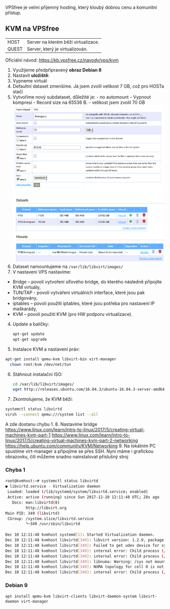 VPSfree je velmi příjemný hosting, který kloubý dobrou cenu a komunitní přístup.

## KVM na VPSfree

|||
|-------|-|
| HOST  | Server na kterém běží virtualizace. |
| QUEST | Server, který je virtualizován.     |


Oficiální návod: https://kb.vpsfree.cz/navody/vps/kvm

1. Využijeme předpřipravený **obraz Debian 8**
2. Nastavit **uložiště**:
  1. Vypneme virtuál
  2. Defaultní dataset zmenšíme. Já jsem zvolil velikost 7 GB, což pro HOSTa stačí
  3. Vytvoříme nový subdataset, důležité je:
    - no automount
    - Vypnout kompresi
    - Record size na 65536 B.
    - velikost jsem zvolil 70 GB
    ![Nastavení subdatasetu](1-subdataset.png)
    ![Nastavení mountu](2-mount.png)
  4. Dataset namountujeme na `/var/lib/libvirt/images/`
3. V nastavení VPS nastavíme:
  - Bridge – povolí vytvoření síťového bridge, do kterého následně připojíte KVM virtuály,
  - TUN/TAP - povolí vytváření virtuálních interface, které jsou pak bridgovány,
  - iptables – povolí použití iptables, které jsou potřeba pro nastavení IP maškarády,
  - KVM – povolí použití KVM (pro HW podporu virtualizace).
4. Update a balíčky:
	```bash
	apt-get update
	apt-get upgrade
	```
5. Instalace KVM a nastavení práv:
  ```bash
  apt-get install qemu-kvm libvirt-bin virt-manager
	chown root:kvm /dev/net/tun
  ```
6. Stáhnout instalační ISO:
	```bash
	cd /var/lib/libvirt/images/
	wget http://releases.ubuntu.com/16.04.3/ubuntu-16.04.3-server-amd64.iso
	```
7. Zkontrolujeme, že KVM běží:
  ```bash
  systemctl status libvirtd
  virsh --connect qemu:///system list --all
  ```
  A zde dostanu chybu 1.
8. Nastavíme bridge
	https://www.linux.com/learn/intro-to-linux/2017/5/creating-virtual-machines-kvm-part-1
	https://www.linux.com/learn/intro-to-linux/2017/5/creating-virtual-machines-kvm-part-2-networking
	https://help.ubuntu.com/community/KVM/Networking
9. Na lokálním PC spustíme virt-manager a připojíme se přes SSH. Nyní máme i grafickou obrazovku, čili můžeme snadno nainstalovat příslušný stroj

### Chyba 1

```bash
root@kvmhost:~# systemctl status libvirtd
● libvirtd.service - Virtualization daemon
 Loaded: loaded (/lib/systemd/system/libvirtd.service; enabled)
 Active: active (running) since Sun 2017-12-10 12:11:48 UTC; 28s ago
   Docs: man:libvirtd(8)
         http://libvirt.org
Main PID: 349 (libvirtd)
 CGroup: /system.slice/libvirtd.service
         └─349 /usr/sbin/libvirtd

Dec 10 12:11:48 kvmhost systemd[1]: Started Virtualization daemon.
Dec 10 12:11:48 kvmhost libvirtd[349]: libvirt version: 1.2.9, package: 9+deb8u4 (buildd 2017-03-29-21:11:06 binet)
Dec 10 12:11:48 kvmhost libvirtd[349]: Failed to get udev device for syspath '/sys/devices/virtual/dmi/id' or '/sys/class/dmi/id'
Dec 10 12:11:48 kvmhost libvirtd[349]: internal error: Child process (/usr/sbin/dmidecode -q -t 0,1,4,17) unexpected exit status 1: /dev/mem: No such file or directory
Dec 10 12:11:48 kvmhost libvirtd[349]: internal error: Child process (/usr/sbin/dmidecode -q -t 0,1,4,17) unexpected exit status 1: /dev/mem: No such file or directory
Dec 10 12:11:48 kvmhost libvirtd[349]: libnuma: Warning: /sys not mounted or invalid. Assuming one node: No such file or directory
Dec 10 12:11:48 kvmhost libvirtd[349]: NUMA topology for cell 0 is not available, ignoring
Dec 10 12:11:48 kvmhost libvirtd[349]: internal error: Child process (/usr/sbin/dmidecode -q -t 0,1,4,17) unexpected exit status 1: /dev/mem: No such file or directory
```

### Debian 9

```
apt install qemu-kvm libvirt-clients libvirt-daemon-system libvirt-daemon virt-manager
```

